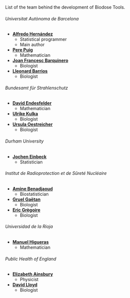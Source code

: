 List of the team behind the development of Biodose Tools.

###### Universitat Autònoma de Barcelona
* **[Alfredo Hernández](http://aldomann.com)**
  * Statistical programmer
  * Main author
* **[Pere Puig](http://grupsderecerca.uab.cat/advancedstochasticmodelling/content/pere-puig)**
  * Mathematician
* **[Joan Francesc Barquinero](https://scholar.google.com/citations?user=jMLzrEQAAAAJ)**
  * Biologist
* **[Lleonard Barrios](https://www.researchgate.net/scientific-contributions/2058388356_Lleonard_Barrios)**
  * Biologist

###### Bundesamt für Strahlenschutz

* **[David Endesfelder](https://www.researchgate.net/profile/David_Endesfelder2)**
  * Mathematician
* **[Ulrike Kulka](https://www.researchgate.net/profile/Ulrike_Kulka)**
  * Biologist
* **[Ursula Oestreicher](https://www.researchgate.net/scientific-contributions/2121336457_Ursula_Oestreicher)**
  * Biologist

###### Durham University

* **[Jochen Einbeck](https://www.dur.ac.uk/research/directory/staff/?id=4542)**
  * Statistician

###### Institut de Radioprotection et de Sûreté Nucléaire

* **[Amine Benadjaoud](https://www.researchgate.net/profile/Mohamed_Benadjaoud)**
  * Biostatistician
* **[Gruel Gaëtan](https://www.researchgate.net/profile/Gruel_Gaetan)**
  * Biologist
* **[Eric Grègoire](https://www.researchgate.net/profile/Eric_Gregoire2)**
  * Biologist

###### Universidad de la Rioja

* **[Manuel Higueras](https://investigacion.unirioja.es/investigadores/1322/detalle)**
  * Mathematician

###### Public Health of England

* **[Elizabeth Ainsbury](https://www.phe-protectionservices.org.uk/cds/team/liz_ainsbury)**
  * Physicist
* **[David Lloyd](https://www.phe-protectionservices.org.uk/cds/team/david_lloyd)**
  * Biologist
